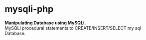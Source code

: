 # mysqli-php

<b>Manipulating Database using MySQLi.</b><br>
MySQLi procedural statements to CREATE/INSERT/SELECT my sql Database. 

